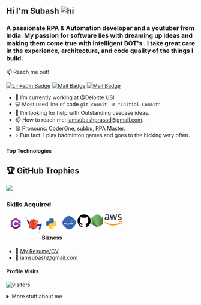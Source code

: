 ## Hi I'm Subash <img src="https://user-images.githubusercontent.com/1303154/88677602-1635ba80-d120-11ea-84d8-d263ba5fc3c0.gif" width="28px" alt="hi">

<h3>A passionate RPA & Automation developer and a youtuber from India. My passion for software lies with dreaming up ideas and making them come true with intelligent BOT's . I take great care in the experience, architecture, and code quality of the things I build.</h3>

:mailbox: Reach me out!

[![Linkedin Badge](https://img.shields.io/badge/-Subash-0e76a8?style=flat&labelColor=0e76a8&logo=linkedin&logoColor=white)](https://www.linkedin.com/in/subash-prasad-deloitte/) [![Mail Badge](https://img.shields.io/badge/-@SubashPrasad-e84393?style=flat&labelColor=e84393&logo=instagram&logoColor=white)](https://instagram.com/subashmav) [![Mail Badge](https://img.shields.io/badge/-SubashPrasad-c0392b?style=flat&labelColor=c0392b&logo=gmail&logoColor=white)](mailto:iamsubashprasad@gmail.com)

<!-- TODO: Add last video link -->

- 🔭 I’m currently working at @Deloitte USI
- :computer: Most used line of code `git commit -m "Initial Commit"`
- 🤔 I’m looking for help with Outstanding usecase ideas.
- 📫 How to reach me: iamsubashprasad@gmail.com.
- 😄 Pronouns: CoderOne, subbu, RPA Master.
- ⚡ Fun fact: I play badminton games and goes to the hicking very often.

#### Top Technologies

<!-- TODO: Make technologies links takes you to repositories -->

## 🏆 GitHub Trophies
![](https://github-profile-trophy.vercel.app/?username=iamsubashprasad&theme=alduin&no-frame=false&no-bg=true&margin-w=4)

### Skills Acquired

[<img align="left" alt="C#" width="50px" src="https://github.com/iamsubashprasad/iamsubashprasad/blob/407ef737dee5ef9e51c1bc3d6257fb6e0eb204e1/Dotnet.png" />][reactplaylist]

[<img align="left" alt="Visual Studio Code" width="45px" src="https://github.com/iamsubashprasad/iamsubashprasad/blob/407ef737dee5ef9e51c1bc3d6257fb6e0eb204e1/uipath_git.jpg" />][vscodetutorial]

[<img align="left" alt="HTML5" width="50px" src="https://github.com/iamsubashprasad/iamsubashprasad/blob/407ef737dee5ef9e51c1bc3d6257fb6e0eb204e1/Python.png" />][htmltutorial]

[<img align="left" alt="JavaScript" width="45px" src="https://github.com/iamsubashprasad/iamsubashprasad/blob/407ef737dee5ef9e51c1bc3d6257fb6e0eb204e1/sql.png" />][javascripttutorial]

<img align="left" alt="Sass" width="35px" src="https://github.com/iamsubashprasad/iamsubashprasad/blob/21f44449376269e10fa7af6a3b52ffde5239fbd7/Github.png" />

<img align="left" alt="Node.js" width="35px" src="https://raw.githubusercontent.com/github/explore/80688e429a7d4ef2fca1e82350fe8e3517d3494d/topics/nodejs/nodejs.png" />

<img align="left" alt="Node.js" width="50px" src="https://github.com/iamsubashprasad/iamsubashprasad/blob/f2dbfb45b876a34963c2259dcbfdc6c0f14596dc/AWS.jpg" />

<br />
<br />

#### Bizness
- :paperclip: [My Resume/CV](http://iamsubashprasad.com/Resume)
- :email: iamsubash@gmail.com


#### Profile Visits 

![visitors](https://visitor-badge.glitch.me/badge?page_id=iamsubashprasad.iamsubashprasad)

<details>
<summary>
 More stuff about me
</summary>

<br >

I love sharing knowledge and putting tutorials, courses and posts together for helping other developers, and tjat's why DigitalUniversityonline.com exists!

#### What is DigitalUniversityonline?

DigitalUniversityonline is a online gurukul who wants to learn the RPA technology along with new trends and frameworks and anything really related to development world.

#### Coding Stats

<!--START_SECTION:waka-->
 ![Your Repository's Stats](https://github-readme-stats.vercel.app/api/top-langs/?username=iamsubashprasad&theme=blue-green)
 
 
 
 <!--END_SECTION:waka-->

#### Github Stats

![GitHub Stats](https://github-readme-stats.vercel.app/api?username=iamsubashprasad&theme=merko)

#### GitHub Trophies

<p align="left">
  <a href="https://github.com/iamsubashprasad" target="_blank">
    <img src="https://github-profile-trophy.vercel.app/?username=iamsubashprasad&theme=gruvbox&layout=compact&title_color=00FF00"/>
  </a>
</p>

</details>

[reactplaylist]: https://www.youtube.com/watch?v=KxXXEL-k47Y&list=PLvXDmnBbOF7RnYiZvDwl2Pzcs2kfi10wd
[vscodetutorial]: https://www.youtube.com/watch?v=Bkie2ai8qeE&t=8s
[htmltutorial]: https://www.youtube.com/watch?v=VK6MXVxOsws&t=27s
[javascripttutorial]: https://www.youtube.com/watch?v=D-LHKvmX37E
